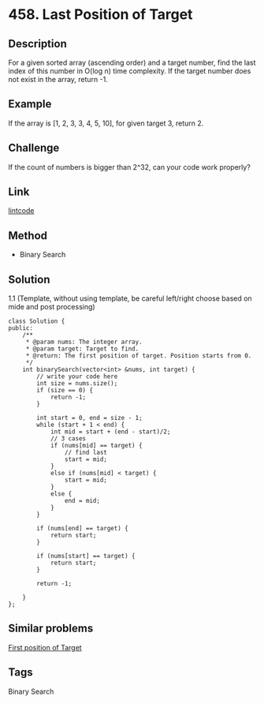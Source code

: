 # 458. Last Position of Target

## Description

For a given sorted array (ascending order) and a target number, find the last index of this number in O(log n) time complexity.
If the target number does not exist in the array, return -1.

## Example
If the array is [1, 2, 3, 3, 4, 5, 10], for given target 3, return 2.

## Challenge
If the count of numbers is bigger than 2^32, can your code work properly?

## Link
[lintcode](https://lintcode.com/problem/last-position-of-target/)

## Method
* Binary Search

## Solution
1.1 (Template, without using template, be careful left/right choose based on mide and post processing)
~~~
class Solution {
public:
    /**
     * @param nums: The integer array.
     * @param target: Target to find.
     * @return: The first position of target. Position starts from 0.
     */
    int binarySearch(vector<int> &nums, int target) {
        // write your code here
        int size = nums.size();
        if (size == 0) {
            return -1;
        }
        
        int start = 0, end = size - 1;
        while (start + 1 < end) {
            int mid = start + (end - start)/2;
            // 3 cases
            if (nums[mid] == target) {
                // find last
                start = mid;
            }
            else if (nums[mid] < target) {
                start = mid;
            }
            else {
                end = mid;
            }
        }
        
        if (nums[end] == target) {
            return start;
        }
        
        if (nums[start] == target) {
            return start;
        }
        
        return -1;
        
    }
};
~~~

## Similar problems
[First position of Target](https://www.lintcode.com/problem/first-position-of-target/)  

## Tags
Binary Search